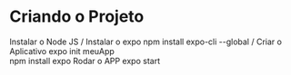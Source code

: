 # Criando o Projeto
Instalar o Node JS / Instalar o expo npm install expo-cli --global / Criar o Aplicativo   expo init meuApp  
npm install expo
Rodar o APP  expo start
